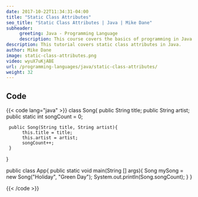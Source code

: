 ```yaml
---
date: 2017-10-22T11:34:31-04:00
title: "Static Class Attributes"
seo_title: "Static Class Attributes | Java | Mike Dane"
subheader:
     greeting: Java - Programming Language
     description: This course covers the basics of programming in Java. Work your way through the videos and we'll teach you everything you need to know to start your programming journey!
description: This tutorial covers static class attributes in Java.
author: Mike Dane
image: static-class-attributes.png
video: wyuX7uKjABE
url: /programming-languages/java/static-class-attributes/
weight: 32
---
```


## Code

{{< code lang="java" >}}
class Song{
     public String title;
     public String artist;
     public static int songCount = 0;

     public Song(String title, String artist){
          this.title = title;
          this.artist = artist;
          songCount++;
     }
}

public class App{
     public static void main(String [] args){
          Song mySong = new Song("Holiday", "Green Day");
          System.out.println(Song.songCount);
     }
}


{{< /code >}}